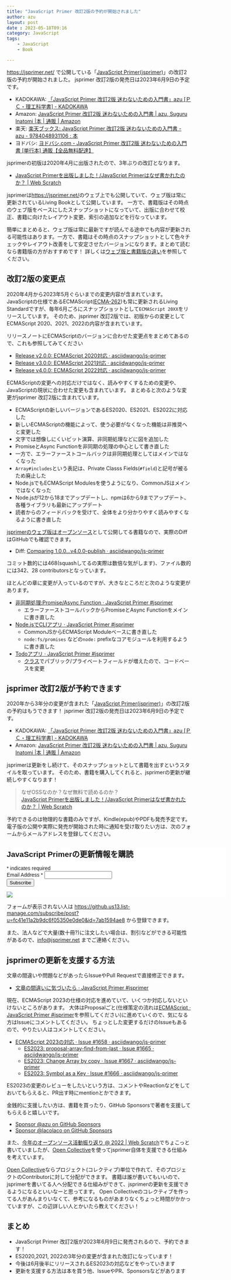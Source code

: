 ```yaml
---
title: "JavaScript Primer 改訂2版の予約が開始されました"
author: azu
layout: post
date : 2023-05-18T09:16
category: JavaScript
tags:
    - JavaScript
    - Book

---
```


<https://jsprimer.net/> で公開している「[JavaScript Primer(jsprimer)](https://jsprimer.net/)」の改訂2版の予約が開始されました。
jsprimer 改訂2版の発売日は2023年6月9日の予定です。

- KADOKAWA: [「JavaScript Primer 改訂2版 迷わないための入門書」azu [ＰＣ・理工科学書] - KADOKAWA](https://www.kadokawa.co.jp/product/302303004295/)
- Amazon: [JavaScript Primer 改訂2版 迷わないための入門書 | azu, Suguru Inatomi |本 | 通販 | Amazon](https://www.amazon.co.jp/dp/4048931105/)
- 楽天: [楽天ブックス: JavaScript Primer 改訂2版 迷わないための入門書 - azu - 9784048931106 : 本](https://books.rakuten.co.jp/rb/17509001/?scid=af_pc_etc&sc2id=af_104_0_10001813)
- ヨドバシ: [ヨドバシ.com - JavaScript Primer 改訂2版 迷わないための入門書 [単行本] 通販【全品無料配達】](https://www.yodobashi.com/product/100000009003715263/)

jsprimerの初版は2020年4月に出版されたので、3年ぶりの改訂となります。

- [JavaScript Primerを出版しました！/JavaScript Primerはなぜ書かれたのか？ | Web Scratch](https://efcl.info/2020/04/27/jsprimer/)

jsprimerは<https://jsprimer.net/>のウェブ上でも公開していて、ウェブ版は常に更新されているLiving Bookとして公開しています。
一方で、書籍版はその時点のウェブ版をベースにしたスナップショットになっていて、出版に合わせて校正、書籍に向けたレイアウト変更、索引の追加などを行なっています。

簡単にまとめると、ウェブ版は常に最新ですが読んでる途中でも内容が更新される可能性はあります。一方で、書籍はその時点のスナップショットとして色々チェックやレイアウト改善をして安定させたバージョンになります。まとめて読むなら書籍版の方がおすすめです！
詳しくは[ウェブ版と書籍版の違い](https://jsprimer.net/intro/#diff-with-print-version)を参照してください。

## 改訂2版の変更点

2020年4月から2023年5月ぐらいまでの変更内容が含まれています。
JavaScriptの仕様であるECMAScript([ECMA-262](https://github.com/tc39/ecma262))も常に更新されるLiving Standardですが、毎年6月ごろにスナップショットとして`ECMAScript 20XX`をリリースしています。
そのため、jsprimer 改訂2版では、初版からの変更としてECMAScript 2020、2021、2022の内容が含まれています。

リリースノートにECMAScriptのバージョンに合わせた変更点をまとめてあるので、これも参照してみてください

- [Release v2.0.0: ECMAScript 2020対応 · asciidwango/js-primer](https://github.com/asciidwango/js-primer/releases/tag/v2.0.0)
- [Release v3.0.0: ECMAScript 2021対応 · asciidwango/js-primer](https://github.com/asciidwango/js-primer/releases/tag/v3.0.0)
- [Release v4.0.0: ECMAScript 2022対応 · asciidwango/js-primer](https://github.com/asciidwango/js-primer/releases/tag/v4.0.0)

ECMAScriptの変更への対応だけではなく、読みやすくするための変更や、JavaScriptの現状に合わせた変更も含まれています。
まとめると次のような変更がjsprimer 改訂2版に含まれています。

- ECMAScriptの新しいバージョンであるES2020、ES2021、ES2022に対応した
- 新しいECMAScriptの機能によって、使う必要がなくなった機能は非推奨へと変更した
- 文字では想像しにくいビット演算、非同期処理などに図を追加した
- PromiseとAsync Functionを非同期の処理の中心として書き直した
- 一方で、エラーファーストコールバックは非同期処理としてはメインではなくなった
- `Array#includes`という表記は、Private Classs Fields(`#field`)と記号が被るため廃止した
- Node.jsでもECMAScript Modulesを使うようになり、CommonJSはメインではなくなった
- Node.jsが12から18までアップデートし、npmは6から9までアップデート、各種ライブラリも最新にアップデート
- 読者からのフィードバックを受けて、全体をより分かりやすく読みやすくなるように書き直した

[jsprimerのウェブ版はオープンソース](https://github.com/asciidwango/js-primer)として公開してる書籍なので、実際のDiffはGitHubでも確認できます。

- Diff: [Comparing 1.0.0...v4.0.0-publish · asciidwango/js-primer](https://github.com/asciidwango/js-primer/compare/1.0.0...v4.0.0-publish)

コミット数的には468(squashしてるの実際は数倍な気がします)、ファイル数的には342、28 contributorsとなっています。

ほとんどの章に変更が入っているのですが、大きなところだと次のような変更があります。

- [非同期処理:Promise/Async Function · JavaScript Primer #jsprimer](https://jsprimer.net/basic/async/)
  - エラーファーストコールバックからPromiseとAsync Functionをメインに書き直した
- [Node.jsでCLIアプリ · JavaScript Primer #jsprimer](https://jsprimer.net/use-case/nodecli/)
  - CommonJSからECMAScript Moduleベースに書き直した
  - `node:fs/promises` などの`node:` prefixなコアモジュールを利用するように書き直した
- [Todoアプリ · JavaScript Primer #jsprimer](https://jsprimer.net/use-case/todoapp/)
  - [クラス](https://jsprimer.net/basic/class/)でパブリック/プライベートフィールドが増えたので、コードベースを変更

## jsprimer 改訂2版が予約できます

2020年から3年分の変更が含まれた「[JavaScript Primer(jsprimer)](https://jsprimer.net/)」の改訂2版の予約はもうできます！
jsprimer 改訂2版の発売日は2023年6月9日の予定です。

- KADOKAWA: [「JavaScript Primer 改訂2版 迷わないための入門書」azu [ＰＣ・理工科学書] - KADOKAWA](https://www.kadokawa.co.jp/product/302303004295/)
- Amazon: [JavaScript Primer 改訂2版 迷わないための入門書 | azu, Suguru Inatomi |本 | 通販 | Amazon](https://www.amazon.co.jp/dp/4048931105/)

jsprimerは更新をし続けて、そのスナップショットとして書籍を出すというスタイルを取っています。
そのため、書籍を購入してくれると、jsprimerの更新が継続しやすくなります！

> なぜOSSなのか？なぜ無料で読めるのか？  
> [JavaScript Primerを出版しました！/JavaScript Primerはなぜ書かれたのか？ | Web Scratch](https://efcl.info/2020/04/27/jsprimer/)

予約できるのは物理的な書籍のみですが、Kindle(epub)やPDFも発売予定です。
電子版の公開や実際に発売が開始された時に通知を受け取りたい方は、次のフォームからメールアドレスを登録してください。

<!-- Begin Mailchimp Signup Form -->
<link href="//cdn-images.mailchimp.com/embedcode/classic-071822.css" rel="stylesheet" type="text/css">
<style type="text/css">
	#mc_embed_signup{background:#fff; clear:left; font:14px Helvetica,Arial,sans-serif;  width:600px;}
	/* Add your own Mailchimp form style overrides in your site stylesheet or in this style block.
	   We recommend moving this block and the preceding CSS link to the HEAD of your HTML file. */
</style>
<div id="mc_embed_signup">
    <form action="https://jsprimer.us13.list-manage.com/subscribe/post?u=fc41e11a2b9dc6f05350e0de0&amp;id=7ab1594ae8&amp;f_id=00f796e2f0" method="post" id="mc-embedded-subscribe-form" name="mc-embedded-subscribe-form" class="validate" target="_blank" novalidate>
        <div id="mc_embed_signup_scroll">
        <h2>JavaScript Primerの更新情報を購読</h2>
        <div class="indicates-required"><span class="asterisk">*</span> indicates required</div>
<div class="mc-field-group">
	<label for="mce-EMAIL">Email Address  <span class="asterisk">*</span>
</label>
	<input type="email" value="" name="EMAIL" class="required email" id="mce-EMAIL" required>
	<span id="mce-EMAIL-HELPERTEXT" class="helper_text"></span>
</div>
	<div id="mce-responses" class="clear foot">
		<div class="response" id="mce-error-response" style="display:none"></div>
		<div class="response" id="mce-success-response" style="display:none"></div>
	</div>    <!-- real people should not fill this in and expect good things - do not remove this or risk form bot signups-->
    <div style="position: absolute; left: -5000px;" aria-hidden="true"><input type="text" name="b_fc41e11a2b9dc6f05350e0de0_7ab1594ae8" tabindex="-1" value=""></div>
        <div class="optionalParent">
            <div class="clear foot">
                <input type="submit" value="Subscribe" name="subscribe" id="mc-embedded-subscribe" class="button">
                <p class="brandingLogo"><a href="http://eepurl.com/h44CST" title="Mailchimp - email marketing made easy and fun"><img src="https://eep.io/mc-cdn-images/template_images/branding_logo_text_dark_dtp.svg"></a></p>
            </div>
        </div>
    </div>
</form>
</div>
<script type='text/javascript' src='//s3.amazonaws.com/downloads.mailchimp.com/js/mc-validate.js'></script><script type='text/javascript'>(function($) {window.fnames = new Array(); window.ftypes = new Array();fnames[0]='EMAIL';ftypes[0]='email';}(jQuery));var $mcj = jQuery.noConflict(true);</script>
<!--End mc_embed_signup-->

フォームが表示されない人は <https://github.us13.list-manage.com/subscribe/post?u=fc41e11a2b9dc6f05350e0de0&id=7ab1594ae8> から登録できます。

また、法人などで大量(数十冊?)に注文したい場合は、割引などができる可能性があるので、<info@jsprimer.net> までご連絡ください。

## jsprimerの更新を支援する方法

文章の間違いや問題などがあったらIssueやPull Requestで直接修正できます。

- [文章の間違いに気づいたら · JavaScript Primer #jsprimer](https://jsprimer.net/intro/feedback/)

現在、ECMAScript 2023の仕様の対応を進めていて、いくつか対応しないといけないところがあります。
大体はProposalごと(仕様策定の流れは[ECMAScript · JavaScript Primer #jsprimer](https://jsprimer.net/basic/ecmascript/)を参照してください)に進めていくので、気になる方はIssueにコメントしてください。
ちょっとした変更するだけのIssueもあるので、やりたい人はコメントしてください。

- [ECMAScript 2023の対応 · Issue #1658 · asciidwango/js-primer](https://github.com/asciidwango/js-primer/issues/1658)
  - [ES2023: proposal-array-find-from-last · Issue #1665 · asciidwango/js-primer](https://github.com/asciidwango/js-primer/issues/1665)
  - [ES2023: Change Array by copy · Issue #1667 · asciidwango/js-primer](https://github.com/asciidwango/js-primer/issues/1667)
  - [ES2023: Symbol as a Key · Issue #1666 · asciidwango/js-primer](https://github.com/asciidwango/js-primer/issues/1666)

ES2023の変更のレビューをしたいという方は、コメントやReactionなどをしておいてもらえると、PR出す時にmentionとかできます。

金銭的に支援したい方は、書籍を買ったり、GitHub Sponsorsで著者を支援してもらえると嬉しいです。

- [Sponsor @azu on GitHub Sponsors](https://github.com/sponsors/azu)
- [Sponsor @lacolaco on GitHub Sponsors](https://github.com/sponsors/lacolaco)

また、[今年のオープンソース活動振り返り @ 2022 | Web Scratch](https://efcl.info/2022/12/31/open-source-in-2022/)でちょこっと書いていましたが、[Open Collective](https://opencollective.com/)を使ってjsprimer自体を支援できる仕組みを考えています。

[Open Collective](https://opencollective.com/)ならプロジェクト(コレクティブ)単位で作れて、そのプロジェクトのContributorに対して分配ができます。
書籍は誰が書いてもいいので、jsprimerを書いてる人へ分配できる仕組みができて、jsprimerの更新を支援できるようになるといいなーと思ってます。
Open Collectiveのコレクティブを作ってる人があんまりいなくて、参考になるものがあまりなくちょっと時間がかかっていますが、この辺詳しい人とかいたら教えてください！

## まとめ

- JavaScript Primer 改訂2版が2023年6月9日に発売されるので、予約できます！
- ES2020,2021, 2022の3年分の変更が含まれた改訂になっています！
- 今後は6月後半にリリースされるES2023の対応などをやっていきます
- 更新を支援する方法は本を買う他、IssueやPR、Sponsorsなどがあります
